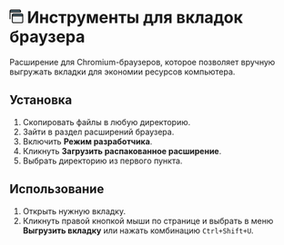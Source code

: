 # ![](./images/icons/icon_24.png) Инструменты для вкладок браузера
Расширение для Chromium-браузеров, которое позволяет вручную выгружать вкладки для экономии ресурсов компьютера.

## Установка
1. Скопировать файлы в любую директорию.
2. Зайти в раздел расширений браузера.
3. Включить **Режим разработчика**.
4. Кликнуть **Загрузить распакованное расширение**.
5. Выбрать директорию из первого пункта.

## Использование
1. Открыть нужную вкладку.
2. Кликнуть правой кнопкой мыши по странице и выбрать в меню **Выгрузить вкладку** или нажать комбинацию ```Ctrl+Shift+U```.